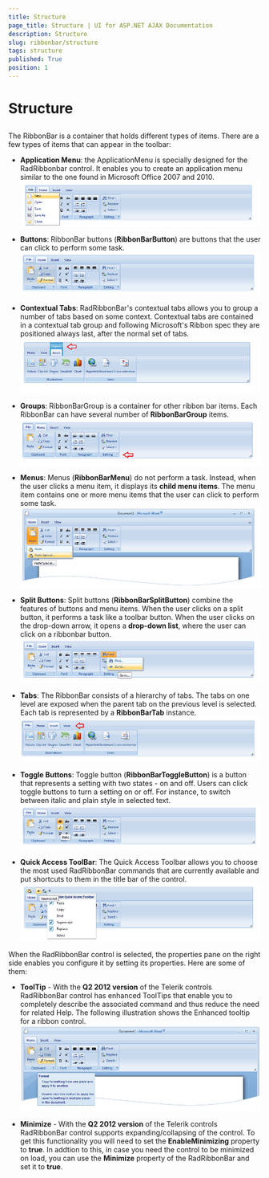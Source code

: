 ```yaml
---
title: Structure
page_title: Structure | UI for ASP.NET AJAX Documentation
description: Structure
slug: ribbonbar/structure
tags: structure
published: True
position: 1
---
```


# Structure



## 

The RibbonBar is a container that holds different types of items. There are a few types of items that can appear in the toolbar:

* __Application Menu__: the ApplicationMenu is specially designed for the RadRibbonbar control. It enables you to create an application menu similar to the one found in Microsoft Office 2007 and 2010.![Application menu](images/ribbonbar_application_menu.png)

* __Buttons__: RibbonBar buttons (__RibbonBarButton__) are buttons that the user can click to perform some task.![Ribbonbar Button](images/ribbonbar_button.png)

* __Contextual Tabs__: RadRibbonBar's contextual tabs allows you to group a number of tabs based on some context. Contextual tabs are contained in a contextual tab group and following Microsoft's Ribbon spec they are positioned always last, after the normal set of tabs.![Ribbonbar Contextual Tab](images/ribbonbar_contextual_tab.png)

* __Groups__: RibbonBarGroup is a container for other ribbon bar items. Each RibbonBar can have several number of __RibbonBarGroup__ items.![Ribbonbar Group](images/ribbonbar_group.png)

* __Menus__: Menus (__RibbonBarMenu__) do not perform a task. Instead, when the user clicks a menu item, it displays its __child menu items__. The menu item contains one or more menu items that the user can click to perform some task.![Ribbonbar Menu](images/ribbonbar_menu.png)

* __Split Buttons__: Split buttons (__RibbonBarSplitButton__) combine the features of buttons and menu items. When the user clicks on a split button, it performs a task like a toolbar button. When the user clicks on the drop-down arrow, it opens a __drop-down list__, where the user can click on a ribbonbar button.![Ribbonbar Split button](images/ribbonbar_splitbutton.png)

* __Tabs__: The RibbonBar consists of a hierarchy of tabs. The tabs on one level are exposed when the parent tab on the previous level is selected. Each tab is represented by a __RibbonBarTab__ instance.![Ribbonbar Tabs](images/ribbonbar_tabs.png)

* __Toggle Buttons__: Toggle button (__RibbonBarToggleButton__) is a button that represents a setting with two states - on and off. Users can click toggle buttons to turn a setting on or off. For instance, to switch between italic and plain style in selected text.![Ribbonbar Toggle button](images/ribbonbar_togglebutton.png)

* __Quick Access ToolBar__: The Quick Access Toolbar allows you to choose the most used RadRibbonBar commands that are currently available and put shortcuts to them in the title bar of the control.![Ribbonbar Quick Access Toolbar](images/ribbonbar_quick_access_toolbar.png)

When the RadRibbonBar control is selected, the properties pane on the right side enables you configure it by setting its properties. Here are some of them:

* __ToolTip__ - With the __Q2 2012 version__ of the Telerik controls RadRibbonBar control has enhanced ToolTips that enable you to completely describe the associated command and thus reduce the need for related Help. The following illustration shows the Enhanced tooltip for a ribbon control.![ribbonbar-tooltip](images/ribbonbar-tooltip.png)

* __Minimize__ - With the __Q2 2012 version__ of the Telerik controls RadRibbonBar control supports expanding/collapsing of the control. To get this functionality you will need to set the __EnableMinimizing__ property to __true__. In addtion to this, in case you need the control to be minimized on load, you can use the __Minimize__ property of the RadRibbonBar and set it to __true__.
